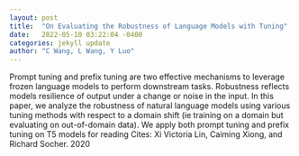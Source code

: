```yaml
---
layout: post
title:  "On Evaluating the Robustness of Language Models with Tuning"
date:   2022-05-10 03:22:04 -0400
categories: jekyll update
author: "C Wang, L Wang, Y Luo"
---
```

Prompt tuning and prefix tuning are two effective mechanisms to leverage frozen language models to perform downstream tasks. Robustness reflects models resilience of output under a change or noise in the input. In this paper, we analyze the robustness of natural language models using various tuning methods with respect to a domain shift (ie training on a domain but evaluating on out-of-domain data). We apply both prompt tuning and prefix tuning on T5 models for reading Cites: Xi Victoria Lin, Caiming Xiong, and Richard Socher. 2020